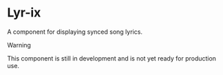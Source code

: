 # Lyr-ix

A component for displaying synced song lyrics.

>[!WARNING]
>This component is still in development and is not yet ready for production use.

